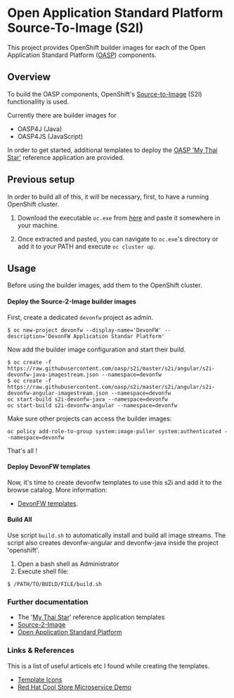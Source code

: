 # Open Application Standard Platform Source-To-Image (S2I)

This project provides OpenShift builder images for each of the Open Application Standard Platform ([OASP](https://github.com/oasp)) components.


## Overview

To build the OASP components, OpenShift's [Source-to-Image](https://github.com/openshift/source-to-image) (S2I) functionallity is used. 

Currently there are builder images for

* OASP4J (Java)
* OASP4JS (JavaScript)

In order to get started, additional templates to deploy the [OASP 'My Thai Star'](https://github.com/oasp/my-thai-star) reference application are provided.

## Previous setup

In order to build all of this, it will be necessary, first, to have a running OpenShift cluster.

1. Download the executable `oc.exe` from [here](https://github.com/openshift/origin/releases) and paste it somewhere in your machine.

2. Once extracted and pasted, you can navigate to `oc.exe`'s directory or add it to your PATH and execute `oc cluster up`.

## Usage

Before using the builder images, add them to the OpenShift cluster.

#### Deploy the Source-2-Image builder images

First, create a dedicated `devonfw` project as admin.

    $ oc new-project devonfw --display-name='DevonFW' --description='DevonFW Application Standar Platform'

Now add the builder image configuration and start their build.

    $ oc create -f https://raw.githubusercontent.com/oasp/s2i/master/s2i/angular/s2i-devonfw-java-imagestream.json --namespace=devonfw
    $ oc create -f https://raw.githubusercontent.com/oasp/s2i/master/s2i/angular/s2i-devonfw-angular-imagestream.json --namespace=devonfw
    oc start-build s2i-devonfw-java --namespace=devonfw
    oc start-build s2i-devonfw-angular --namespace=devonfw
    
Make sure other projects can access the builder images:

    oc policy add-role-to-group system:image-puller system:authenticated --namespace=devonfw

That's all !

#### Deploy DevonFW templates

Now, it's time to create devonfw templates to use this s2i and add it to the browse catalog. More information:
- [DevonFW templates](https://github.com/oasp/s2i/tree/master/templates/devonfw#how-to-use).

#### Build All

Use script `build.sh` to automatically install and build all image streams. The script also creates devonfw-angular and devonfw-java inside the project 'openshift'.

1. Open a bash shell as Administrator
2. Execute shell file: 

`$ /PATH/TO/BUILD/FILE/build.sh`

### Further documentation

* The '[My Thai Star](templates/mythaistar)' reference application templates
* [Source-2-Image](https://github.com/openshift/source-to-image)
* [Open Application Standard Platform](https://github.com/oasp)

### Links & References

This is a list of useful articels etc I found while creating the templates.

* [Template Icons](https://github.com/openshift/openshift-docs/issues/1329)
* [Red Hat Cool Store Microservice Demo](https://github.com/jbossdemocentral/coolstore-microservice)